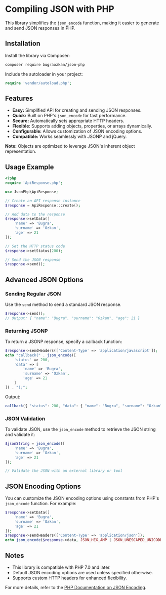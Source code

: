 # Compiling JSON with PHP
This library simplifies the <code>json_encode</code> function, making it easier to generate and send JSON responses in PHP.

## Installation

Install the library via Composer:

```bash
composer require bugraozkan/json-php
```

Include the autoloader in your project:

```php
require 'vendor/autoload.php';
```

## Features

<ul>
  <li><b>Easy:</b> Simplified API for creating and sending JSON responses.</li>
  <li><b>Quick:</b> Built on PHP's <code>json_encode</code> for fast performance.</li>
  <li><b>Secure:</b> Automatically sets appropriate HTTP headers.</li>
  <li><b>Flexible:</b> Supports adding objects, properties, or arrays dynamically.</li>
  <li><b>Configurable:</b> Allows customization of JSON encoding options.</li>
  <li><b>Compatible:</b> Works seamlessly with JSONP and jQuery.</li>
</ul>

<b>Note:</b> Objects are optimized to leverage JSON's inherent object representation.

## Usage Example

```php
<?php
require 'ApiResponse.php';

use JsonPhp\ApiResponse;

// Create an API response instance
$response = ApiResponse::create();

// Add data to the response
$response->setData([
    'name' => 'Bugra',
    'surname' => 'Ozkan',
    'age' => 21
]);

// Set the HTTP status code
$response->setStatus(200);

// Send the JSON response
$response->send();
```

## Advanced JSON Options

### Sending Regular JSON

Use the <code>send</code> method to send a standard JSON response.

```php
$response->send();
// Output: { "name": "Bugra", "surname": "Ozkan", "age": 21 }
```

### Returning JSONP

To return a JSONP response, specify a callback function:

```php
$response->sendHeaders(['Content-Type' => 'application/javascript']);
echo "callback(" . json_encode([
    'status' => 200,
    'data' => [
        'name' => 'Bugra',
        'surname' => 'Ozkan',
        'age' => 21
    ]
]) . ");";
```

Output:

```javascript
callback({ "status": 200, "data": { "name": "Bugra", "surname": "Ozkan", "age": 21 }});
```

### JSON Validation

To validate JSON, use the <code>json_encode</code> method to retrieve the JSON string and validate it:

```php
$jsonString = json_encode([
    'name' => 'Bugra',
    'surname' => 'Ozkan',
    'age' => 21
]);

// Validate the JSON with an external library or tool
```

## JSON Encoding Options

You can customize the JSON encoding options using constants from PHP's <code>json_encode</code> function. For example:

```php
$response->setData([
    'name' => 'Bugra',
    'surname' => 'Ozkan',
    'age' => 21
]);
$response->sendHeaders(['Content-Type' => 'application/json']);
echo json_encode($response->data, JSON_HEX_AMP | JSON_UNESCAPED_UNICODE);
```

## Notes

- This library is compatible with PHP 7.0 and later.
- Default JSON encoding options are used unless specified otherwise.
- Supports custom HTTP headers for enhanced flexibility.

For more details, refer to the [PHP Documentation on JSON Encoding](https://www.php.net/manual/en/function.json-encode.php).